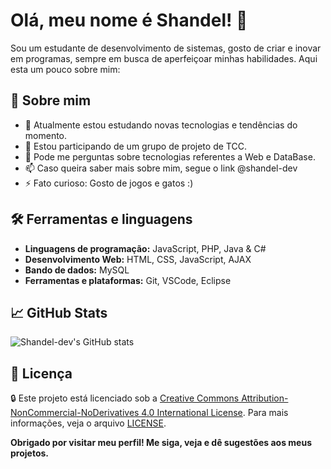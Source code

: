 # Olá, meu nome é Shandel! 👋

Sou um estudante de desenvolvimento de sistemas, gosto de criar e inovar em programas, sempre em busca de aperfeiçoar minhas habilidades. Aqui esta um pouco sobre mim:

## 🚀 Sobre mim

- 🌱 Atualmente estou estudando novas tecnologias e tendências do momento.
- 👯 Estou participando de um grupo de projeto de TCC.
- 💬 Pode me perguntas sobre tecnologias referentes a Web e DataBase.
- 📫 Caso queira saber mais sobre mim, segue o link @shandel-dev
- ⚡ Fato curioso: Gosto de jogos e gatos :)

## 🛠️ Ferramentas e linguagens

- **Linguagens de programação:** JavaScript, PHP, Java & C#
- **Desenvolvimento Web:** HTML, CSS, JavaScript, AJAX
- **Bando de dados:** MySQL
- **Ferramentas e plataformas:** Git, VSCode, Eclipse

## 📈 GitHub Stats

![Shandel-dev's GitHub stats](https://github-readme-stats.vercel.app/api?username=Shandel-dev&show_icons=true&theme=radical)

## 📄 Licença
🔒 Este projeto está licenciado sob a [Creative Commons Attribution-NonCommercial-NoDerivatives 4.0 International License](LICENSE.md). Para mais informações, veja o arquivo [LICENSE](LICENSE.md).

__Obrigado por visitar meu perfil! Me siga, veja e dê sugestões aos meus projetos.__
